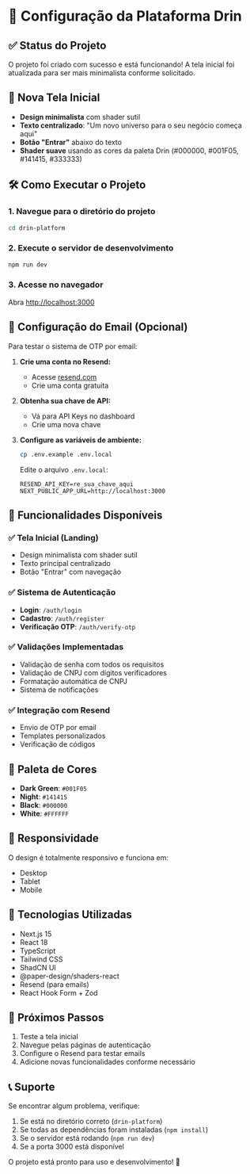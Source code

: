 # 🚀 Configuração da Plataforma Drin

## ✅ Status do Projeto
O projeto foi criado com sucesso e está funcionando! A tela inicial foi atualizada para ser mais minimalista conforme solicitado.

## 🎨 Nova Tela Inicial
- **Design minimalista** com shader sutil
- **Texto centralizado**: "Um novo universo para o seu negócio começa aqui"
- **Botão "Entrar"** abaixo do texto
- **Shader suave** usando as cores da paleta Drin (#000000, #001F05, #141415, #333333)

## 🛠️ Como Executar o Projeto

### 1. Navegue para o diretório do projeto
```bash
cd drin-platform
```

### 2. Execute o servidor de desenvolvimento
```bash
npm run dev
```

### 3. Acesse no navegador
Abra [http://localhost:3000](http://localhost:3000)

## 📧 Configuração do Email (Opcional)
Para testar o sistema de OTP por email:

1. **Crie uma conta no Resend:**
   - Acesse [resend.com](https://resend.com)
   - Crie uma conta gratuita

2. **Obtenha sua chave de API:**
   - Vá para API Keys no dashboard
   - Crie uma nova chave

3. **Configure as variáveis de ambiente:**
   ```bash
   cp .env.example .env.local
   ```
   
   Edite o arquivo `.env.local`:
   ```env
   RESEND_API_KEY=re_sua_chave_aqui
   NEXT_PUBLIC_APP_URL=http://localhost:3000
   ```

## 🎯 Funcionalidades Disponíveis

### ✅ Tela Inicial (Landing)
- Design minimalista com shader sutil
- Texto principal centralizado
- Botão "Entrar" com navegação

### ✅ Sistema de Autenticação
- **Login**: `/auth/login`
- **Cadastro**: `/auth/register`
- **Verificação OTP**: `/auth/verify-otp`

### ✅ Validações Implementadas
- Validação de senha com todos os requisitos
- Validação de CNPJ com dígitos verificadores
- Formatação automática de CNPJ
- Sistema de notificações

### ✅ Integração com Resend
- Envio de OTP por email
- Templates personalizados
- Verificação de códigos

## 🎨 Paleta de Cores
- **Dark Green**: `#001F05`
- **Night**: `#141415`
- **Black**: `#000000`
- **White**: `#FFFFFF`

## 📱 Responsividade
O design é totalmente responsivo e funciona em:
- Desktop
- Tablet
- Mobile

## 🔧 Tecnologias Utilizadas
- Next.js 15
- React 18
- TypeScript
- Tailwind CSS
- ShadCN UI
- @paper-design/shaders-react
- Resend (para emails)
- React Hook Form + Zod

## 🚀 Próximos Passos
1. Teste a tela inicial
2. Navegue pelas páginas de autenticação
3. Configure o Resend para testar emails
4. Adicione novas funcionalidades conforme necessário

## 📞 Suporte
Se encontrar algum problema, verifique:
1. Se está no diretório correto (`drin-platform`)
2. Se todas as dependências foram instaladas (`npm install`)
3. Se o servidor está rodando (`npm run dev`)
4. Se a porta 3000 está disponível

O projeto está pronto para uso e desenvolvimento! 🎉









